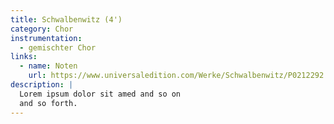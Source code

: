```yaml
---
title: Schwalbenwitz (4')
category: Chor
instrumentation:
  - gemischter Chor
links:
  - name: Noten
    url: https://www.universaledition.com/Werke/Schwalbenwitz/P0212292
description: |
  Lorem ipsum dolor sit amed and so on
  and so forth.
---
```

